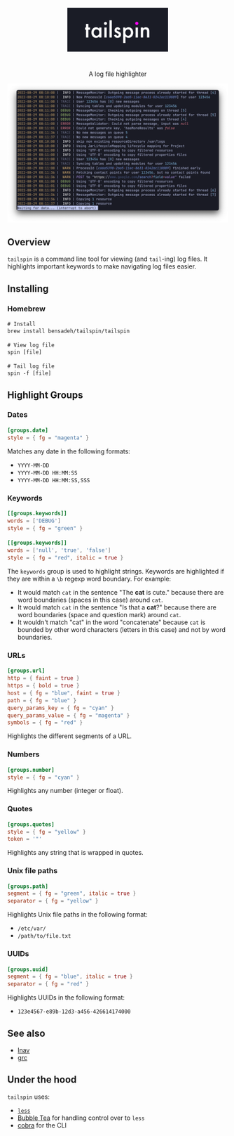 <p align="center">
  <img src="assets/tailspin.png" width="230"/>
</p>

# 

<p align="center">
A log file highlighter
</p>

<p align="center">
  <img src="assets/example.png" width="700"/>
</p>

## Overview

`tailspin` is a command line tool for viewing (and `tail`-ing) log files. It highlights important keywords to make
navigating log files easier.

## Installing

### Homebrew

```console
# Install
brew install bensadeh/tailspin/tailspin

# View log file
spin [file]

# Tail log file
spin -f [file]
```
## Highlight Groups

### Dates
```toml
[groups.date]
style = { fg = "magenta" }
```

Matches any date in the following formats:
- `YYYY-MM-DD`
- `YYYY-MM-DD HH:MM:SS`
- `YYYY-MM-DD HH:MM:SS,SSS`


### Keywords
```toml
[[groups.keywords]]
words = ['DEBUG']
style = { fg = "green" }

[[groups.keywords]]
words = ['null', 'true', 'false']
style = { fg = "red", italic = true }
```
The `keywords` group is used to highlight strings. Keywords are highlighted if they are within a `\b` regexp word 
boundary. For example: 

- It would match `cat` in the sentence "The **cat** is cute." because there are word boundaries 
(spaces in this case) around `cat`.
- It would match `cat` in the sentence "Is that a **cat**?" because there are word boundaries
(space and question mark) around `cat`.
- It wouldn't match "cat" in the word "concatenate" because `cat` is bounded by other word 
characters (letters in this case) and not by word boundaries.


### URLs
```toml
[groups.url]
http = { faint = true }
https = { bold = true }
host = { fg = "blue", faint = true }
path = { fg = "blue" }
query_params_key = { fg = "cyan" }
query_params_value = { fg = "magenta" }
symbols = { fg = "red" }
```

Highlights the different segments of a URL.


### Numbers
```toml
[groups.number]
style = { fg = "cyan" }
```
Highlights any number (integer or float).

### Quotes
```toml
[groups.quotes]
style = { fg = "yellow" }
token = '"'
```

Highlights any string that is wrapped in quotes.


### Unix file paths
```toml
[groups.path]
segment = { fg = "green", italic = true }
separator = { fg = "yellow" }
```

Highlights Unix file paths in the following format:
- `/etc/var/`
- `/path/to/file.txt`

### UUIDs
```toml
[groups.uuid]
segment = { fg = "blue", italic = true }
separator = { fg = "red" }
```
Highlights UUIDs in the following format:
- `123e4567-e89b-12d3-a456-426614174000`

## See also

* [lnav](https://github.com/tstack/lnav)
* [grc](https://github.com/garabik/grc)

## Under the hood

`tailspin` uses:

* [`less`](http://greenwoodsoftware.com/less/)
* [Bubble Tea](https://github.com/charmbracelet/bubbletea) for handling control over to `less`
* [cobra](https://github.com/spf13/cobra) for the CLI
